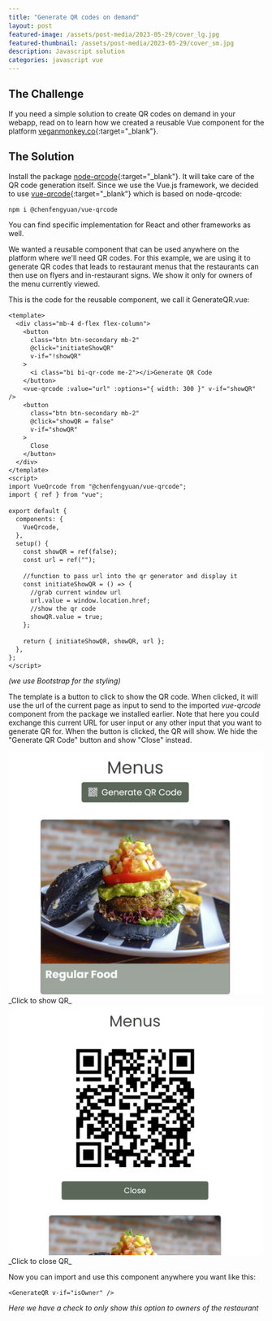 ```yaml
---
title: "Generate QR codes on demand"
layout: post
featured-image: /assets/post-media/2023-05-29/cover_lg.jpg
featured-thumbnail: /assets/post-media/2023-05-29/cover_sm.jpg
description: Javascript solution
categories: javascript vue
---
```


## The Challenge

If you need a simple solution to create QR codes on demand in your webapp, read on to learn how we created a reusable Vue component for the platform [veganmonkey.co](https://veganmonkey.co){:target="\_blank"}.

## The Solution

Install the package [node-qrcode](https://github.com/soldair/node-qrcode){:target="\_blank"}. It will take care of the QR code generation itself. Since we use the Vue.js framework, we decided to use [vue-qrcode](<[(veganmonkey.co)](https://veganmonkey.co){:target="_blank"}>){:target="\_blank"} which is based on node-qrcode:

```
npm i @chenfengyuan/vue-qrcode
```

You can find specific implementation for React and other frameworks as well.

We wanted a reusable component that can be used anywhere on the platform where we'll need QR codes. For this example, we are using it to generate QR codes that leads to restaurant menus that the restaurants can then use on flyers and in-restaurant signs. We show it only for owners of the menu currently viewed.

This is the code for the reusable component, we call it GenerateQR.vue:

```
<template>
  <div class="mb-4 d-flex flex-column">
    <button
      class="btn btn-secondary mb-2"
      @click="initiateShowQR"
      v-if="!showQR"
    >
      <i class="bi bi-qr-code me-2"></i>Generate QR Code
    </button>
    <vue-qrcode :value="url" :options="{ width: 300 }" v-if="showQR" />
    <button
      class="btn btn-secondary mb-2"
      @click="showQR = false"
      v-if="showQR"
    >
      Close
    </button>
  </div>
</template>
<script>
import VueQrcode from "@chenfengyuan/vue-qrcode";
import { ref } from "vue";

export default {
  components: {
    VueQrcode,
  },
  setup() {
    const showQR = ref(false);
    const url = ref("");

    //function to pass url into the qr generator and display it
    const initiateShowQR = () => {
      //grab current window url
      url.value = window.location.href;
      //show the qr code
      showQR.value = true;
    };

    return { initiateShowQR, showQR, url };
  },
};
</script>
```

_(we use Bootstrap for the styling)_

The template is a button to click to show the QR code. When clicked, it will use the url of the current page as input to send to the imported _vue-qrcode_ component from the package we installed earlier. Note that here you could exchange this current URL for user input or any other input that you want to generate QR for. When the button is clicked, the QR will show. We hide the "Generate QR Code" button and show "Close" instead.

<img class="" src="/assets/post-media/2023-05-29/show-qr.png"/>
_Click to show QR_

<img class="" src="/assets/post-media/2023-05-29/close-qr.png"/>
_Click to close QR_

Now you can import and use this component anywhere you want like this:

```
<GenerateQR v-if="isOwner" />
```

_Here we have a check to only show this option to owners of the restaurant_
